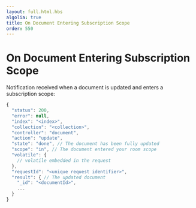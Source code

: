 ```yaml
---
layout: full.html.hbs
algolia: true
title: On Document Entering Subscription Scope
order: 550
---
```


# On Document Entering Subscription Scope

Notification received when a document is updated and enters a subscription scope:

```javascript
{
  "status": 200,
  "error": null,
  "index": "<index>",
  "collection": "<collection>",
  "controller": "document",
  "action": "update",
  "state": "done", // The document has been fully updated
  "scope": "in", // The document entered your room scope
  "volatile": {
    // volatile embedded in the request
  },
  "requestId": "<unique request identifier>",
  "result": { // The updated document
    "_id": "<documentId>",
    ...
  }
}
```
